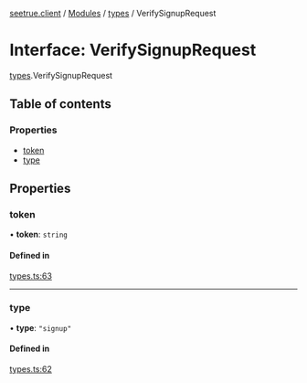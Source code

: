 [seetrue.client](../README.md) / [Modules](../modules.md) / [types](../modules/types.md) / VerifySignupRequest

# Interface: VerifySignupRequest

[types](../modules/types.md).VerifySignupRequest

## Table of contents

### Properties

- [token](types.VerifySignupRequest.md#token)
- [type](types.VerifySignupRequest.md#type)

## Properties

### token

• **token**: `string`

#### Defined in

[types.ts:63](https://github.com/TheOnlyBeardedBeast/SeeTrue/blob/3dbc6e2/SeeTrue.Client/src/types.ts#L63)

___

### type

• **type**: ``"signup"``

#### Defined in

[types.ts:62](https://github.com/TheOnlyBeardedBeast/SeeTrue/blob/3dbc6e2/SeeTrue.Client/src/types.ts#L62)

